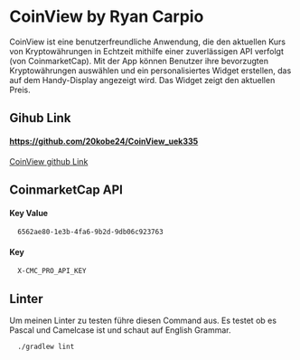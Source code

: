 
# CoinView by Ryan Carpio

CoinView ist eine benutzerfreundliche Anwendung, die den aktuellen Kurs von
Kryptowährungen in Echtzeit mithilfe einer zuverlässigen API verfolgt (von
CoinmarketCap). Mit der App können Benutzer ihre bevorzugten Kryptowährungen
auswählen und ein personalisiertes Widget erstellen, das auf dem Handy-Display
angezeigt wird. Das Widget zeigt den aktuellen Preis.

## Gihub Link
#### https://github.com/20kobe24/CoinView_uek335
[CoinView github Link](https://github.com/20kobe24/CoinView_uek335)


## CoinmarketCap API

#### Key Value

```http
  6562ae80-1e3b-4fa6-9b2d-9db06c923763
```

#### Key

```http
  X-CMC_PRO_API_KEY
```



## Linter

Um meinen Linter zu testen führe diesen Command aus.
Es testet ob es Pascal und Camelcase ist und schaut auf English Grammar.

```command
  ./gradlew lint

```

